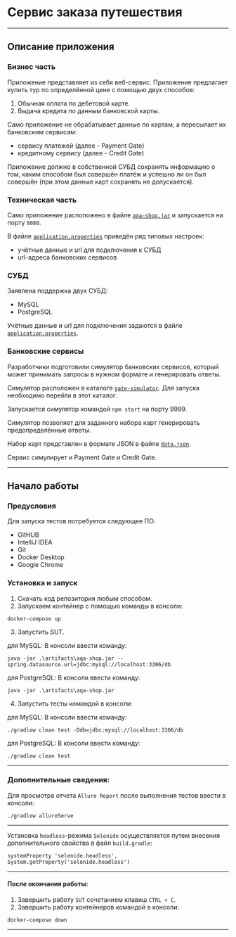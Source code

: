 # Сервис заказа путешествия

___
## Описание приложения

### Бизнес часть

Приложение представляет из себя веб-сервис.
Приложение предлагает купить тур по определённой цене с помощью двух способов:
1. Обычная оплата по дебетовой карте.
1. Выдача кредита по данным банковской карты.

Само приложение не обрабатывает данные по картам, а пересылает их банковским сервисам:
* сервису платежей (далее - Payment Gate)
* кредитному сервису (далее - Credit Gate)

Приложение должно в собственной СУБД сохранять информацию о том, каким способом был совершён платёж и успешно ли он был совершён (при этом данные карт сохранять не допускается).

### Техническая часть

Само приложение расположено в файле [`aqa-shop.jar`](artifacts/aqa-shop.jar) и запускается на порту `8080`.

В файле [`application.properties`](application.properties) приведён ряд типовых настроек:
* учётные данные и url для подключения к СУБД
* url-адреса банковских сервисов

### СУБД

Заявлена поддержка двух СУБД:
* MySQL
* PostgreSQL

Учётные данные и url для подключения задаются в файле [`application.properties`](application.properties).

### Банковские сервисы

Разработчики подготовили симулятор банковских сервисов, который может принимать запросы в нужном формате и генерировать ответы.

Симулятор расположен в каталоге [`gate-simulator`](gate-simulator). Для запуска необходимо перейти в этот каталог.

Запускается симулятор командой `npm start` на порту 9999.

Симулятор позволяет для заданного набора карт генерировать предопределённые ответы.

Набор карт представлен в формате JSON в файле [`data.json`](gate-simulator/data.json).

Сервис симулирует и Payment Gate и Credit Gate.
___
## Начало работы

### Предусловия

Для запуска тестов потребуется следующее ПО:
* GitHUB
* IntelliJ IDEA
* Git
* Docker Desktop
* Google Chrome

### Установка и запуск

1. Скачать код репозитория любым способом.
2. Запускаем контейнер с помощью команды в консоли:
```
docker-compose up
```
3. Запустить SUT.

для MySQL:
В консоли ввести команду: 
```
java -jar .\artifacts\aqa-shop.jar --spring.datasource.url=jdbc:mysql://localhost:3306/db
```

для PostgreSQL:
В консоли ввести команду: 
```
java -jar .\artifacts\aqa-shop.jar
```

4. Запустить тесты командой в консоли:

для MySQL:
В консоли ввести команду: 
```
./gradlew clean test -Ddb=jdbc:mysql://localhost:3306/db
```

для PostgreSQL:
В консоли ввести команду: 
```
./gradlew clean test
```
___

### Дополнительные сведения:

Для просмотра отчета `Allure Report` после выполнения тестов ввести в консоли:
```
./gradlew allureServe
```
___
Установка `headless`-режима `Selenide` осуществляется путем внесения дополнительного свойства в файл `build.gradle`:
```
systemProperty 'selenide.headless', System.getProperty('selenide.headless')
```
___
#### После окончания работы:

1. Завершить работу `SUT` сочетанием клавиш `CTRL + C`.
2. Завершить работу контейнеров командой в консоли:
```
docker-compose down
```
___

